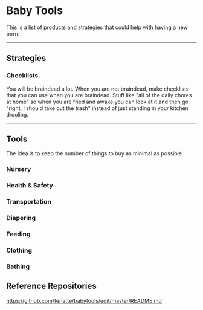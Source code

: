 # Baby Tools

This is a list of products and strategies that could help with having a new born.

<hr></hr>

## Strategies
### Checklists.
You will be braindead a lot. When you are not braindead, make checklists that you can use when you are braindead. Stuff like "all of the daily chores at home" so when you are fried and awake you can look at it and then go "right, I should take out the trash" instead of just standing in your kitchen drooling.

<hr></hr>

## Tools
The idea is to keep the number of things to buy as minimal as possible
### Nursery
### Health & Safety
### Transportation
### Diapering
### Feeding
### Clothing
### Bathing


## Reference Repositories
https://github.com/ferlatte/babytools/edit/master/README.md
